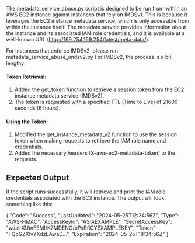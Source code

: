 The metadata_service_abuse.py script is designed to be run from within an AWS EC2 instance against instances that rely on IMDSv1. This is because it leverages the EC2 instance metadata service, which is only accessible from within the instance itself. The metadata service provides information about the instance and its associated IAM role credentials, and it is available at a well-known URL (http://169.254.169.254/latest/meta-data/).

For Instances that  enforce IMDSv2, please run metadata_service_abuse_imdsv2.py
For IMDSv2, the process is a bit lengthy: 
#### Token Retrieval:

1. Added the get_token function to retrieve a session token from the EC2 instance metadata service (IMDSv2).
2. The token is requested with a specified TTL (Time to Live) of 21600 seconds (6 hours).

#### Using the Token:
1. Modified the get_instance_metadata_v2 function to use the session token when making requests to retrieve the IAM role name and credentials.
2. Added the necessary headers (X-aws-ec2-metadata-token) to the requests.

## Expected Output
If the script runs successfully, it will retrieve and print the IAM role credentials associated with the EC2 instance. The output will look something like this:

{
    "Code": "Success",
    "LastUpdated": "2024-05-25T12:34:56Z",
    "Type": "AWS-HMAC",
    "AccessKeyId": "ASIAEXAMPLE",
    "SecretAccessKey": "wJalrXUtnFEMI/K7MDENG/bPxRfiCYEXAMPLEKEY",
    "Token": "FQoGZXIvYXdzEAwaD...",
    "Expiration": "2024-05-25T18:34:56Z"
}
